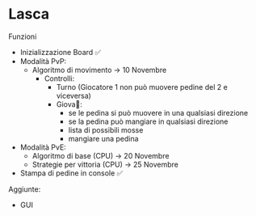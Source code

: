 # Lasca

Funzioni

- Inizializzazione Board ✅
- Modalità PvP:
  - Algoritmo di movimento -> 10 Novembre
    - Controlli:
      - Turno (Giocatore 1 non può muovere pedine del 2 e viceversa)
      - Giova🖕:
        - se le pedina si può muovere in una qualsiasi direzione
        - se la pedina può mangiare in qualsiasi direzione 
        - lista di possibili mosse
        - mangiare una pedina
 - Modalità PvE:
   - Algoritmo di base (CPU) -> 20 Novembre
   - Strategie per vittoria (CPU) -> 25 Novembre
- Stampa di pedine in console ✅

Aggiunte:
 - GUI
